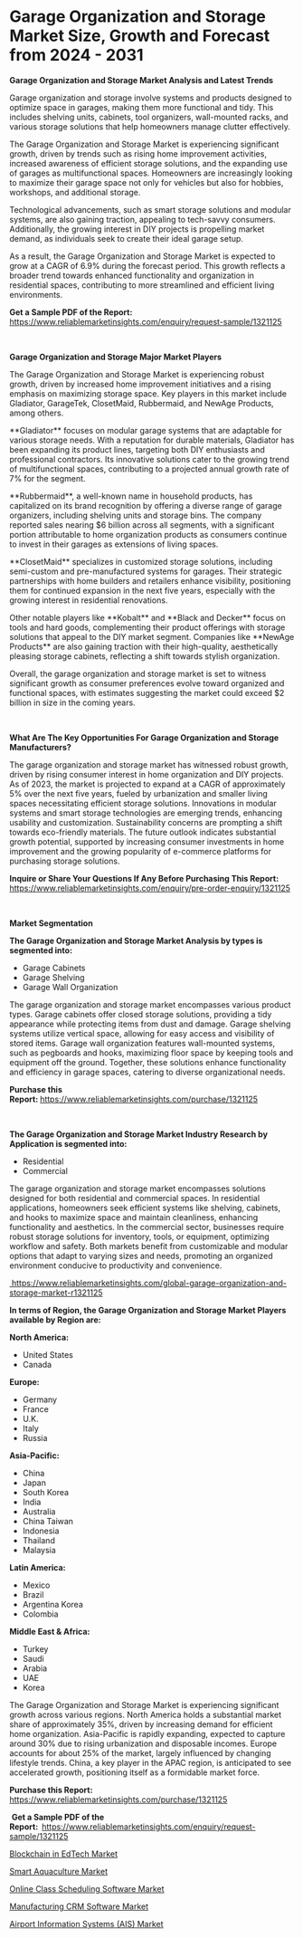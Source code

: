 <p><h1>Garage Organization and Storage Market Size, Growth and Forecast from 2024 - 2031</h1></p><p><strong>Garage Organization and Storage Market Analysis and Latest Trends</strong></p>
<p><p>Garage organization and storage involve systems and products designed to optimize space in garages, making them more functional and tidy. This includes shelving units, cabinets, tool organizers, wall-mounted racks, and various storage solutions that help homeowners manage clutter effectively.</p><p>The Garage Organization and Storage Market is experiencing significant growth, driven by trends such as rising home improvement activities, increased awareness of efficient storage solutions, and the expanding use of garages as multifunctional spaces. Homeowners are increasingly looking to maximize their garage space not only for vehicles but also for hobbies, workshops, and additional storage. </p><p>Technological advancements, such as smart storage solutions and modular systems, are also gaining traction, appealing to tech-savvy consumers. Additionally, the growing interest in DIY projects is propelling market demand, as individuals seek to create their ideal garage setup. </p><p>As a result, the Garage Organization and Storage Market is expected to grow at a CAGR of 6.9% during the forecast period. This growth reflects a broader trend towards enhanced functionality and organization in residential spaces, contributing to more streamlined and efficient living environments.</p></p>
<p><strong>Get a Sample PDF of the Report:&nbsp;</strong> <a href="https://www.reliablemarketinsights.com/enquiry/request-sample/1321125?utm_campaign=1572&utm_medium=2&utm_source=Github&utm_content=ia&utm_term=30102024&utm_id=garage-organization-and-storage">https://www.reliablemarketinsights.com/enquiry/request-sample/1321125</a></p>
<p>&nbsp;</p>
<p><strong>Garage Organization and Storage Major Market Players</strong></p>
<p><p>The Garage Organization and Storage Market is experiencing robust growth, driven by increased home improvement initiatives and a rising emphasis on maximizing storage space. Key players in this market include Gladiator, GarageTek, ClosetMaid, Rubbermaid, and NewAge Products, among others.</p><p>**Gladiator** focuses on modular garage systems that are adaptable for various storage needs. With a reputation for durable materials, Gladiator has been expanding its product lines, targeting both DIY enthusiasts and professional contractors. Its innovative solutions cater to the growing trend of multifunctional spaces, contributing to a projected annual growth rate of 7% for the segment.</p><p>**Rubbermaid**, a well-known name in household products, has capitalized on its brand recognition by offering a diverse range of garage organizers, including shelving units and storage bins. The company reported sales nearing $6 billion across all segments, with a significant portion attributable to home organization products as consumers continue to invest in their garages as extensions of living spaces.</p><p>**ClosetMaid** specializes in customized storage solutions, including semi-custom and pre-manufactured systems for garages. Their strategic partnerships with home builders and retailers enhance visibility, positioning them for continued expansion in the next five years, especially with the growing interest in residential renovations.</p><p>Other notable players like **Kobalt** and **Black and Decker** focus on tools and hard goods, complementing their product offerings with storage solutions that appeal to the DIY market segment. Companies like **NewAge Products** are also gaining traction with their high-quality, aesthetically pleasing storage cabinets, reflecting a shift towards stylish organization.</p><p>Overall, the garage organization and storage market is set to witness significant growth as consumer preferences evolve toward organized and functional spaces, with estimates suggesting the market could exceed $2 billion in size in the coming years.</p></p>
<p>&nbsp;</p>
<p><strong>What Are The Key Opportunities For Garage Organization and Storage Manufacturers?</strong></p>
<p><p>The garage organization and storage market has witnessed robust growth, driven by rising consumer interest in home organization and DIY projects. As of 2023, the market is projected to expand at a CAGR of approximately 5% over the next five years, fueled by urbanization and smaller living spaces necessitating efficient storage solutions. Innovations in modular systems and smart storage technologies are emerging trends, enhancing usability and customization. Sustainability concerns are prompting a shift towards eco-friendly materials. The future outlook indicates substantial growth potential, supported by increasing consumer investments in home improvement and the growing popularity of e-commerce platforms for purchasing storage solutions.</p></p>
<p><strong>Inquire or Share Your Questions If Any Before Purchasing This Report:</strong> <a href="https://www.reliablemarketinsights.com/enquiry/pre-order-enquiry/1321125?utm_campaign=1572&utm_medium=2&utm_source=Github&utm_content=ia&utm_term=30102024&utm_id=garage-organization-and-storage">https://www.reliablemarketinsights.com/enquiry/pre-order-enquiry/1321125</a></p>
<p>&nbsp;</p>
<p><strong>Market Segmentation</strong></p>
<p><strong>The Garage Organization and Storage Market Analysis by types is segmented into:</strong></p>
<p><ul><li>Garage Cabinets</li><li>Garage Shelving</li><li>Garage Wall Organization</li></ul></p>
<p><p>The garage organization and storage market encompasses various product types. Garage cabinets offer closed storage solutions, providing a tidy appearance while protecting items from dust and damage. Garage shelving systems utilize vertical space, allowing for easy access and visibility of stored items. Garage wall organization features wall-mounted systems, such as pegboards and hooks, maximizing floor space by keeping tools and equipment off the ground. Together, these solutions enhance functionality and efficiency in garage spaces, catering to diverse organizational needs.</p></p>
<p><strong>Purchase this Report:&nbsp;</strong><a href="https://www.reliablemarketinsights.com/purchase/1321125?utm_campaign=1572&utm_medium=2&utm_source=Github&utm_content=ia&utm_term=30102024&utm_id=garage-organization-and-storage">https://www.reliablemarketinsights.com/purchase/1321125</a></p>
<p>&nbsp;</p>
<p><strong>The Garage Organization and Storage Market Industry Research by Application is segmented into:</strong></p>
<p><ul><li>Residential</li><li>Commercial</li></ul></p>
<p><p>The garage organization and storage market encompasses solutions designed for both residential and commercial spaces. In residential applications, homeowners seek efficient systems like shelving, cabinets, and hooks to maximize space and maintain cleanliness, enhancing functionality and aesthetics. In the commercial sector, businesses require robust storage solutions for inventory, tools, or equipment, optimizing workflow and safety. Both markets benefit from customizable and modular options that adapt to varying sizes and needs, promoting an organized environment conducive to productivity and convenience.</p></p>
<p><a href="https://www.reliablemarketinsights.com/global-garage-organization-and-storage-market-r1321125?utm_campaign=1572&utm_medium=2&utm_source=Github&utm_content=ia&utm_term=30102024&utm_id=garage-organization-and-storage">&nbsp;https://www.reliablemarketinsights.com/global-garage-organization-and-storage-market-r1321125</a></p>
<p><strong>In terms of Region, the Garage Organization and Storage Market Players available by Region are:</strong></p>
<p>
    <p> <strong> North America: </strong>
        <ul>
            <li>United States</li>
            <li>Canada</li>
        </ul>
        </p> 
    <p> <strong> Europe: </strong>
        <ul>
            <li>Germany</li>
            <li>France</li>
            <li>U.K.</li>
            <li>Italy</li>
            <li>Russia</li>
        </ul>
        </p> 
    <p> <strong> Asia-Pacific: </strong>
        <ul>
            <li>China</li>
            <li>Japan</li>
            <li>South Korea</li>
            <li>India</li>
            <li>Australia</li>
            <li>China Taiwan</li>
            <li>Indonesia</li>
            <li>Thailand</li>
            <li>Malaysia</li>
        </ul>
        </p> 
    <p> <strong> Latin America: </strong>
        <ul>
            <li>Mexico</li>
            <li>Brazil</li>
            <li>Argentina Korea</li>
            <li>Colombia</li>
        </ul>
        </p> 
    <p> <strong> Middle East & Africa: </strong>
        <ul>
            <li>Turkey</li>
            <li>Saudi</li>
            <li>Arabia</li>
            <li>UAE</li>
            <li>Korea</li>
        </ul>
    </p>
    </p>
<p><p>The Garage Organization and Storage Market is experiencing significant growth across various regions. North America holds a substantial market share of approximately 35%, driven by increasing demand for efficient home organization. Asia-Pacific is rapidly expanding, expected to capture around 30% due to rising urbanization and disposable incomes. Europe accounts for about 25% of the market, largely influenced by changing lifestyle trends. China, a key player in the APAC region, is anticipated to see accelerated growth, positioning itself as a formidable market force.</p></p>
<p><strong>Purchase this Report: </strong><a href="https://www.reliablemarketinsights.com/purchase/1321125?utm_campaign=1572&utm_medium=2&utm_source=Github&utm_content=ia&utm_term=30102024&utm_id=garage-organization-and-storage">https://www.reliablemarketinsights.com/purchase/1321125</a></p>
<p>&nbsp;<strong>Get a Sample PDF of the Report:&nbsp;&nbsp;</strong><a href="https://www.reliablemarketinsights.com/enquiry/request-sample/1321125?utm_campaign=1572&utm_medium=2&utm_source=Github&utm_content=ia&utm_term=30102024&utm_id=garage-organization-and-storage">https://www.reliablemarketinsights.com/enquiry/request-sample/1321125</a></p>
<p><strong></strong></p>
<p><p><a href="https://www.linkedin.com/pulse/blockchain-edtech-market-drivers-challenges-forecast-2024-2031-13bxe?utm_campaign=1572&utm_medium=2&utm_source=Github&utm_content=ia&utm_term=30102024&utm_id=garage-organization-and-storage">Blockchain in EdTech Market</a></p><p><a href="https://www.linkedin.com/pulse/smart-aquaculture-industry-sector-new-technologies-market-60gje?utm_campaign=1572&utm_medium=2&utm_source=Github&utm_content=ia&utm_term=30102024&utm_id=garage-organization-and-storage">Smart Aquaculture Market</a></p><p><a href="https://www.linkedin.com/pulse/evaluating-online-class-scheduling-software-market-trends-ujcfe?utm_campaign=1572&utm_medium=2&utm_source=Github&utm_content=ia&utm_term=30102024&utm_id=garage-organization-and-storage">Online Class Scheduling Software Market</a></p><p><a href="https://www.linkedin.com/pulse/manufacturing-crm-software-market-size-share-trends-analysis-oj4ze?utm_campaign=1572&utm_medium=2&utm_source=Github&utm_content=ia&utm_term=30102024&utm_id=garage-organization-and-storage">Manufacturing CRM Software Market</a></p><p><a href="https://github.com/mahnoor2003/Market-Research-Report-List-6/blob/main/airport-information-systems-ais-market.md?utm_campaign=1572&utm_medium=2&utm_source=Github&utm_content=ia&utm_term=30102024&utm_id=garage-organization-and-storage">Airport Information Systems (AIS) Market</a></p></p>